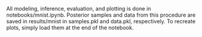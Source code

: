 All modeling, inference, evaluation, and plotting is done in notebooks/mnist.ipynb. Posterior samples and data from this procedure are saved in results/mnist in samples.pkl and data.pkl, respectively. To recreate plots, simply load them at the end of the notebook. 